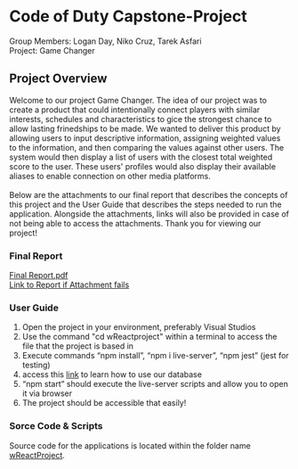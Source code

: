 # Code of Duty Capstone-Project
Group Members: Logan Day, Niko Cruz, Tarek Asfari\
Project: Game Changer
## Project Overview
Welcome to our project Game Changer. The idea of our project was to create a product that could intentionally connect players with similar interests, schedules and characteristics to gice the strongest chance to allow lasting frinedships to be made. We wanted to deliver this product by allowing users to input descriptive information, assigning weighted values to the information, and then comparing the values against other users. The system would then display a list of users with the closest total weighted score to the user. These users' profiles would also display their available aliases to enable connection on other media platforms.\
<br />
Below are the attachments to our final report that describes the concepts of this project and the User Guide that describes the steps needed to run the application. Alongside the attachments, links will also be provided in case of not being able to access the attachments. Thank you for viewing our project!
### Final Report
[Final Report.pdf](https://github.com/logandenlee/capstone-project/files/11358184/Final.Report.pdf)\
[Link to Report if Attachment fails](https://docs.google.com/document/d/1cVsFo7YEfH90rMTFveUOnWVacRkqPWtuS4-4hwgjgK4/edit?usp=sharing)
### User Guide
1. Open the project in your environment, preferably Visual Studios
2. Use the command "cd wReactproject" within a terminal to access the file that the project is based in
3. Execute commands “npm install”, “npm i live-server”, “npm jest” (jest for testing)
4. access this [link](https://docs.google.com/document/d/1bLhXtMpeiU096HqvLe0GUiYRufdMyrE96mBjcH_pLDo/edit?usp=sharing) to learn how to use our database
5. “npm start” should execute the live-server scripts and allow you to open it via browser
6. The project should be accessible that easily!
### Sorce Code & Scripts
Source code for the applications is located within the folder name [wReactProject](wReactProject).

